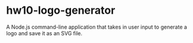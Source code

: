 # hw10-logo-generator
A Node.js command-line application that takes in user input to generate a logo and save it as an SVG file.
